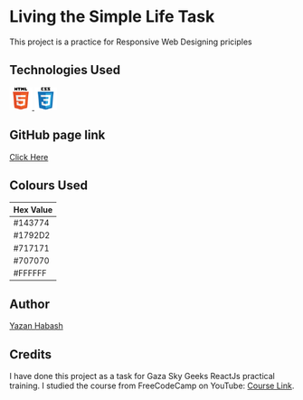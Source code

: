 # Living the Simple Life Task

This project is a practice for Responsive Web Designing priciples 

## Technologies Used
<a href="https://www.w3.org/html/" target="_blank" rel="noreferrer">
  <img src="https://raw.githubusercontent.com/devicons/devicon/master/icons/html5/html5-original-wordmark.svg" alt="html5" width="40" height="40"/>
</a>
<a href="https://www.w3schools.com/css/" target="_blank" rel="noreferrer">
  <img src="https://raw.githubusercontent.com/devicons/devicon/master/icons/css3/css3-original-wordmark.svg" alt="css3" width="40" height="40"/> 
</a>


## GitHub page link
[Click Here](https://yazan-habash114.github.io/Responsive-Design-Task/)

## Colours Used
| Hex Value |
| --------- |
| #143774 |
| #1792D2 |
| #717171 |
| #707070 |
| #FFFFFF |

## Author
[Yazan Habash](https://github.com/Yazan-Habash114)


## Credits 
I have done this project as a task for Gaza Sky Geeks ReactJs practical training. I studied the course from FreeCodeCamp on YouTube: [Course Link](https://www.youtube.com/watch?v=srvUrASNj0s).
